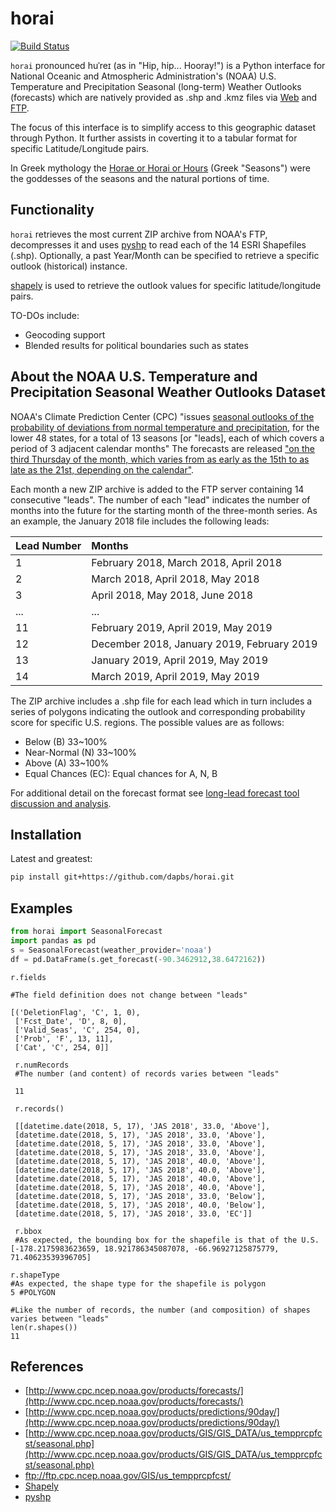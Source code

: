 horai
=====





[![Build Status](https://api.travis-ci.org/dapbs/horai.png)](https://travis-ci.org/dapbs/horai)

`horai` pronounced huˈreɪ (as in "Hip, hip... Hooray!") is a Python interface for National Oceanic and Atmospheric Administration's (NOAA) U.S. Temperature and Precipitation Seasonal (long-term) Weather Outlooks (forecasts) which are natively provided as .shp and .kmz files via [Web](http://www.cpc.ncep.noaa.gov/products/GIS/GIS_DATA/us_tempprcpfcst/seasonal.php) and [FTP](http://ftp://ftp.cpc.ncep.noaa.gov/GIS/us_tempprcpfcst/).

The focus of this interface is to simplify access to this geographic dataset through Python. It further assists in coverting it to a tabular format for specific Latitude/Longitude pairs.

In Greek mythology the [Horae or Horai or Hours](https://en.wikipedia.org/wiki/Horae) (Greek "Seasons") were the goddesses of the seasons and the natural portions of time.

## Functionality

`horai` retrieves the most current ZIP archive from NOAA's FTP, decompresses it and uses [pyshp](https://github.com/GeospatialPython/pyshp) to read each of the 14 ESRI Shapefiles (.shp). Optionally, a past Year/Month can be specified to retrieve a specific outlook (historical) instance.

[shapely](https://github.com/Toblerity/Shapely) is used to retrieve the outlook values for specific latitude/longitude pairs.

TO-DOs include:
* Geocoding support
* Blended results for political boundaries such as states

## About the NOAA U.S. Temperature and Precipitation Seasonal Weather Outlooks Dataset

NOAA's Climate Prediction Center (CPC) "issues [seasonal outlooks of the probability of deviations from normal temperature and precipitation](http://origin.cpc.ncep.noaa.gov/products/forecasts/month_to_season_outlooks.shtml), for the lower 48 states, for a total of 13 seasons [or "leads], each of which covers a period of 3 adjacent calendar months"
The forecasts are released ["on the third Thursday of the month, which varies from as early as the 15th to as late as the 21st, depending on the calendar"](http://origin.cpc.ncep.noaa.gov/products/predictions/schedule.php).

Each month a new ZIP archive is added to the FTP server containing 14 consecutive "leads". The number of each "lead" indicates the number of months into the future for the starting month of the three-month series. As an example, the January 2018 file includes the following leads:

|Lead Number    |Months                 |
|:----------|:---------------------------|
|1 |February 2018, March 2018, April 2018        |
|2 |March 2018, April 2018, May 2018        |
|3 |April 2018, May 2018, June 2018        |
|... |...        |
|11 |February 2019, April 2019, May 2019       |
|12 |December 2018, January 2019, February 2019       |
|13 |January 2019, April 2019, May 2019       |
|14 |March 2019, April 2019, May 2019       |

The ZIP archive includes a .shp file for each lead which in turn includes a series of polygons indicating the outlook and corresponding probability score for specific U.S. regions. The possible values are as follows:
* Below (B) 33~100%
* Near-Normal (N) 33~100%
* Above (A) 33~100%
* Equal Chances (EC): Equal chances for A, N, B

For additional detail on the forecast format see [long-lead forecast tool discussion and analysis](http://origin.cpc.ncep.noaa.gov/products/predictions/90day/tools.html).

## Installation

Latest and greatest:
```bash
pip install git+https://github.com/dapbs/horai.git
```

## Examples

```python
from horai import SeasonalForecast
import pandas as pd
s = SeasonalForecast(weather_provider='noaa')
df = pd.DataFrame(s.get_forecast(-90.3462912,38.6472162))
```

```
r.fields

#The field definition does not change between "leads"

[('DeletionFlag', 'C', 1, 0),
 ['Fcst_Date', 'D', 8, 0],
 ['Valid_Seas', 'C', 254, 0],
 ['Prob', 'F', 13, 11],
 ['Cat', 'C', 254, 0]]
 
 r.numRecords
 #The number (and content) of records varies between "leads"
 
 11
 
 r.records()
 
 [[datetime.date(2018, 5, 17), 'JAS 2018', 33.0, 'Above'],
 [datetime.date(2018, 5, 17), 'JAS 2018', 33.0, 'Above'],
 [datetime.date(2018, 5, 17), 'JAS 2018', 33.0, 'Above'],
 [datetime.date(2018, 5, 17), 'JAS 2018', 33.0, 'Above'],
 [datetime.date(2018, 5, 17), 'JAS 2018', 40.0, 'Above'],
 [datetime.date(2018, 5, 17), 'JAS 2018', 40.0, 'Above'],
 [datetime.date(2018, 5, 17), 'JAS 2018', 40.0, 'Above'],
 [datetime.date(2018, 5, 17), 'JAS 2018', 40.0, 'Above'],
 [datetime.date(2018, 5, 17), 'JAS 2018', 33.0, 'Below'],
 [datetime.date(2018, 5, 17), 'JAS 2018', 40.0, 'Below'],
 [datetime.date(2018, 5, 17), 'JAS 2018', 33.0, 'EC']]
 
 r.bbox
 #As expected, the bounding box for the shapefile is that of the U.S.
[-178.2175983623659, 18.921786345087078, -66.96927125875779, 71.40623539396705]

r.shapeType
#As expected, the shape type for the shapefile is polygon
5 #POLYGON

#Like the number of records, the number (and composition) of shapes varies between "leads"
len(r.shapes())
11
```


## References

* [http://www.cpc.ncep.noaa.gov/products/forecasts/](http://www.cpc.ncep.noaa.gov/products/forecasts/)
* [http://www.cpc.ncep.noaa.gov/products/predictions/90day/](http://www.cpc.ncep.noaa.gov/products/predictions/90day/)
* [http://www.cpc.ncep.noaa.gov/products/GIS/GIS_DATA/us_tempprcpfcst/seasonal.php](http://www.cpc.ncep.noaa.gov/products/GIS/GIS_DATA/us_tempprcpfcst/seasonal.php)
* ftp://ftp.cpc.ncep.noaa.gov/GIS/us_tempprcpfcst/
* [Shapely](https://github.com/Toblerity/Shapely)
* [pyshp](https://github.com/GeospatialPython/pyshp)
